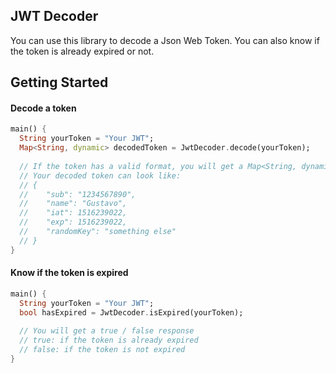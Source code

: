 ## JWT Decoder

You can use this library to decode a Json Web Token.
You can also know if the token is already expired or not.

## Getting Started

#### Decode a token
```dart
main() {
  String yourToken = "Your JWT";
  Map<String, dynamic> decodedToken = JwtDecoder.decode(yourToken);
  
  // If the token has a valid format, you will get a Map<String, dynamic>
  // Your decoded token can look like:
  // { 
  //    "sub": "1234567890", 
  //    "name": "Gustavo", 
  //    "iat": 1516239022, 
  //    "exp": 1516239022, 
  //    "randomKey": "something else" 
  // }
}
```

#### Know if the token is expired
```dart
main() {
  String yourToken = "Your JWT";
  bool hasExpired = JwtDecoder.isExpired(yourToken);
  
  // You will get a true / false response
  // true: if the token is already expired
  // false: if the token is not expired
}
```
